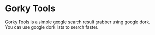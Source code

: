 # Gorky Tools
Gorky Tools is a simple google search result grabber using google dork. You can use google dork lists to search faster.

